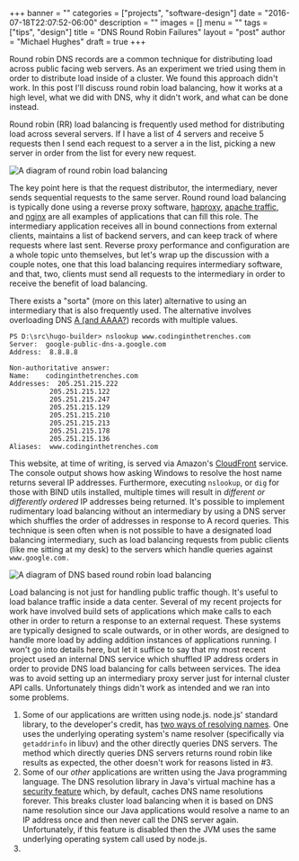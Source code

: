 +++
banner = ""
categories = ["projects", "software-design"]
date = "2016-07-18T22:07:52-06:00"
description = ""
images = []
menu = ""
tags = ["tips", "design"]
title = "DNS Round Robin Failures"
layout = "post"
author = "Michael Hughes"
draft = true
+++

Round robin DNS records are a common technique for distributing load across public facing web servers. As an experiment we tried using them in
order to distribute load inside of a cluster. We found this approach didn't work. In this post I'll discuss round robin load balancing, how it works at 
a high level, what we did with DNS, why it didn't work, and what can be done instead.
<!--more-->

Round robin (RR) load balancing is frequently used method for distributing load across several servers. If I have a list of 4 servers and receive 5 requests then
I send each request to a server a in the list, picking a new server in order from the list for every new request.

![A diagram of round robin load balancing](/images/2016-07-18-dns-round-robin/RoundRobin.svg "Round Robin")

The key point here is that the request distributor, the intermediary, never sends sequential requests to the same server. Round round load balancing is typically
done using a reverse proxy software, [haproxy][1], [apache traffic][2], and [nginx][3] are all examples of applications that can fill this role. The intermediary application
receives all in bound connections from external clients, maintains a list of backend servers, and can keep track of where requests where last sent. Reverse proxy performance
and configuration are a whole topic unto themselves, but let's wrap up the discussion with a couple notes, one that this load balancing requires intermediary software, and that, two,
clients must send all requests to the intermediary in order to receive the benefit of load balancing.

There exists a "sorta" (more on this later) alternative to using an intermediary that is also frequently used. The alternative involves overloading DNS [A (and AAAA?][4]) records with multiple
values. 

```
PS D:\src\hugo-builder> nslookup www.codinginthetrenches.com
Server:  google-public-dns-a.google.com
Address:  8.8.8.8

Non-authoritative answer:
Name:    codinginthetrenches.com
Addresses:  205.251.215.222
          205.251.215.122
          205.251.215.247
          205.251.215.129
          205.251.215.210
          205.251.215.213
          205.251.215.178
          205.251.215.136
Aliases:  www.codinginthetrenches.com
```

This website, at time of writing, is served via Amazon's [CloudFront][5] service. The console output shows how asking Windows to resolve the host name returns several IP addresses. Furthermore, 
executing `nslookup`, or `dig` for those with BIND utils installed, multiple times will result in *different or differently ordered* IP addresses being returned. It's possible to implement
rudimentary load balancing without an intermediary by using a DNS server which shuffles the order of addresses in response to A record queries. This technique is seen often when is not possible
to have a designated load balancing intermediary, such as load balancing requests from public clients (like me sitting at my desk) to the servers which handle queries against `www.google.com.`

![A diagram of DNS based round robin load balancing](/images/2016-07-18-dns-round-robin/DNSRoundRobin.svg "Round Robin")

Load balancing is not just for handling public traffic though. It's useful to load balance traffic inside a data center. Several of my recent projects for work have involved build sets of applications
which make calls to each other in order to return a response to an external request. These systems are typically designed to scale outwards, or in other words, are designed to handle more load by adding
addition instances of applications running. I won't go into details here, but let it suffice to say that my most recent project used an internal DNS service which shuffled IP address orders in order to provide DNS load balancing for calls
between services. The idea was to avoid setting up an intermediary proxy server just for internal cluster API calls. Unfortunately things didn't work as intended and we ran into some problems.

1. Some of our applications are written using node.js. node.js' standard library, to the developer's credit, has [two ways of resolving names][7]. One uses the underlying operating system's name resolver 
    (specifically via `getaddrinfo` in libuv) and the other directly queries DNS servers. The method which directly queries DNS servers returns round robin like results as expected, the other doesn't work for reasons
    listed in #3.
2. Some of our *other* applications are written using the Java programming language. The DNS resolution library in Java's virtual machine has a [security feature][6] which, by default, caches DNS name resolutions
    forever. This breaks cluster load balancing when it is based on DNS name resolution since our Java applications would resolve a name to an IP address once and then never call the DNS server again. Unfortunately,
    if this feature is disabled then the JVM uses the same underlying operating system call used by node.js.
3. 



[1]: http://www.haproxy.org/ "haproxy"
[2]: http://trafficserver.apache.org/ "Apache Traffic Server"
[3]: http://nginx.org "Nginx"
[4]: https://en.wikipedia.org/wiki/List_of_DNS_record_types "DNS Record Types"
[5]: https://aws.amazon.com/cloudfront/ "CloudFront"
[6]: http://docs.oracle.com/javase/8/docs/api/java/net/InetAddress.html "networkaddress.cache.ttl"
[7]: https://nodejs.org/api/dns.html#dns_implementation_considerations "node.js DNS module"
